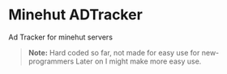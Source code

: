 # Minehut ADTracker
Ad Tracker for minehut servers

> **Note:** Hard coded so far, not made for easy use for new-programmers
> Later on I might make more easy use.

